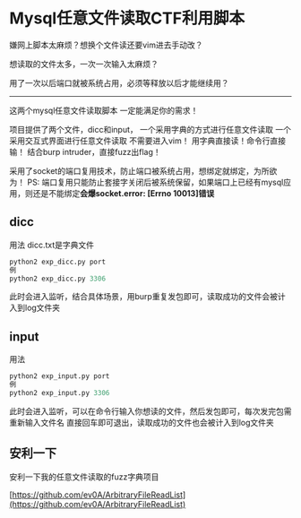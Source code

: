 # Mysql任意文件读取CTF利用脚本

嫌网上脚本太麻烦？想换个文件读还要vim进去手动改？

想读取的文件太多，一次一次输入太麻烦？

用了一次以后端口就被系统占用，必须等释放以后才能继续用？

---
这两个mysql任意文件读取脚本 一定能满足你的需求！

项目提供了两个文件，dicc和input，
一个采用字典的方式进行任意文件读取
一个采用交互式界面进行任意文件读取
不需要进入vim！ 用字典直接读！命令行直接输！
结合burp intruder，直接fuzz出flag！

采用了socket的端口复用技术，防止端口被系统占用，想绑定就绑定，为所欲为！
PS: 端口复用只能防止套接字关闭后被系统保留，如果端口上已经有mysql应用，则还是不能绑定
​    **会爆socket.error: [Errno 10013]错误**

## dicc
用法
dicc.txt是字典文件

```python
python2 exp_dicc.py port
例
python2 exp_dicc.py 3306
```
此时会进入监听，结合具体场景，用burp重复发包即可，读取成功的文件会被计入到log文件夹

## input
用法
```python
python2 exp_input.py port
例
python2 exp_input.py 3306
```
此时会进入监听，可以在命令行输入你想读的文件，然后发包即可，每次发完包需重新输入文件名
直接回车即可退出，读取成功的文件也会被计入到log文件夹


## 安利一下
安利一下我的任意文件读取的fuzz字典项目

[https://github.com/ev0A/ArbitraryFileReadList](https://github.com/ev0A/ArbitraryFileReadList)

